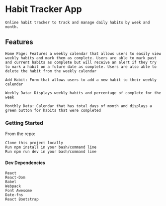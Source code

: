 # Habit Tracker App 

    Online habit tracker to track and manage daily habits by week and month. 

## Features

    Home Page: Features a weekly calendar that allows users to easily view weekly habits and mark them as complete. Users are able to mark past and current habits as complete but will receive an alert if they try to mark a habit on a future date as complete. Users are also able to delete the habit from the weekly calendar 

    Add Habit: Form that allows users to add a new habit to their weekly calendar 

    Weekly Data: Displays weekly habits and percentage of complete for the week 

    Monthly Data: Calendar that has total days of month and displays a green button for habits that were completed 


### Getting Started 

From the repo:

    Clone this project locally
    Run npm install in your bash/command line
    Run npm run dev in your bash/command line 

#### Dev Dependencies 

    React
    React-Dom
    Babel 
    Webpack
    Font Awesome 
    Date-fns 
    React Bootstrap 

